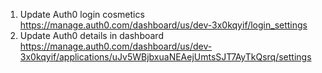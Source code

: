 1. Update Auth0 login cosmetics https://manage.auth0.com/dashboard/us/dev-3x0kqyif/login_settings
1. Update Auth0 details in dashboard https://manage.auth0.com/dashboard/us/dev-3x0kqyif/applications/uJv5WBjbxuaNEAejUmtsSJT7AyTkQsrq/settings
